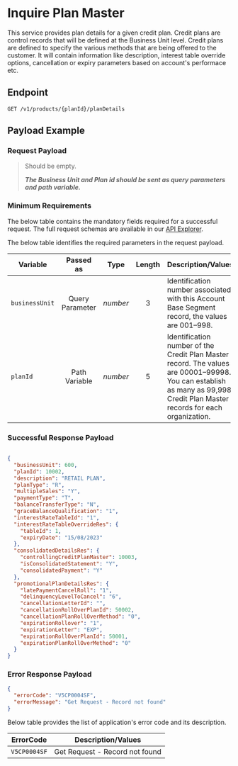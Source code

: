 # Inquire Plan Master

This service provides plan details for a given credit plan. Credit plans are control records that will be defined at the Business Unit level. Credit plans are defined to specify the various methods that are being offered to the customer. It will contain information like description, interest table override options, cancellation or expiry parameters based on account's performace etc.
  
## Endpoint

`GET /v1/products/{planId}/planDetails`

## Payload Example

### Request Payload

>Should be empty.
>
>***The Business Unit and Plan id should be sent as query parameters and path variable.*** 

### Minimum Requirements

The below table contains the mandatory fields required for a successful request. The full request schemas are available in our [API Explorer](../api/?type=get&path=/v1/products/{planId}/planDetails).

The below table identifies the required parameters in the request payload.

| Variable | Passed as | Type | Length | Description/Values |
| -------- | :-------: | :--: | :------------: | ------------------ |
| `businessUnit` | Query Parameter | *number* | 3 | Identification number associated with this Account Base Segment record, the values are 001–998. |
| `planId` | Path Variable | *number* | 5 | Identification number of the Credit Plan Master record. The values are 00001–99998. You can establish as many as 99,998 Credit Plan Master records for each organization. | 

### Successful Response Payload

```json

{
  "businessUnit": 600,
  "planId": 10002,
  "description": "RETAIL PLAN",
  "planType": "R",
  "multipleSales": "Y",
  "paymentType": "T",
  "balanceTransferType": "N",
  "graceBalanceQualification": "1",
  "interestRateTableId": "1",
  "interestRateTableOverrideRes": {
    "tableId": 1,
    "expiryDate": "15/08/2023"
  },
  "consolidatedDetailsRes": {
    "controllingCreditPlanMaster": 10003,
    "isConsolidatedStatement": "Y",
    "consolidatedPayment": "Y"
  },
  "promotionalPlanDetailsRes": {
    "latePaymentCancelRoll": "1",
    "delinquencyLevelToCancel": "6",
    "cancellationLetterId": "",
    "cancellationRollOverPlanId": 50002,
    "cancellationPlanRollOverMethod": "0",
    "expirationRollover": "1",
    "expirationLetter": "EXP",
    "expirationRollOverPlanId": 50001,
    "expirationPlanRollOverMethod": "0"
  }
}

```

### Error Response Payload

```json
{
  "errorCode": "V5CP0004SF",
  "errorMessage": "Get Request - Record not found"  
}
```

Below table provides the list of application's error code and its description.

| ErrorCode |  Description/Values |
| --------  | ------------------ |
| `V5CP0004SF` | Get Request - Record not found |         